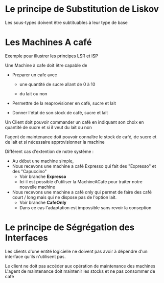 # Le principe de Substitution de Liskov

Les sous-types doivent être subtituables à leur type de base





# Les Machines A café

Exemple pour illustrer les principes LSR et ISP



Une Machine à cafe doit être capable de

- Preparer un cafe avec

    - une quantité de sucre allant de 0 à 10

    - du lait ou non

- Permettre de la reaprovisioner en café, sucre et lait

- Donner l'état de son stock de café, sucre et lait



Un Client doit pouvoir commander un café en indiquant son choix en quantité de sucre et si il veut du lait ou non

l'agent de maintenance doit pouvoir connaître le stock de café, de sucre et de lait et si nécessaire approvisionner la machine

Différent cas d'extention de notre système : 
- Au début une machine simple,
- Nous recevons une machine a café Expresso qui fait des "Expresso" et des "Capuccino"
  - Voir branche __Expresso__
  - Ici il est possible d'utiliser la MachineACafe pour traiter notre nouvelle machine
- Nous recevons une machine a café only qui permet de faire des café court / long mais qui ne dispose pas de l'option lait.
  - Voir branche __CafeOnly__
  - Dans ce cas l'adaptation est impossible sans revoir la conseption


# Le principe de Ségrégation des Interfaces

Les clients d'une entité logicielle ne doivent pas avoir à dépendre d'un interface qu'ils n'utilisent pas.

Le client ne doit pas accéder aux opération de maintenance des machines
L'agent de maintenance doit maintenir les stocks et ne pas consommer de café